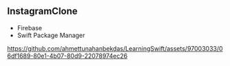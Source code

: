## InstagramClone

- Firebase
- Swift Package Manager

https://github.com/ahmettunahanbekdas/LearningSwift/assets/97003033/06df1689-80e1-4b07-80d9-22078974ec26

